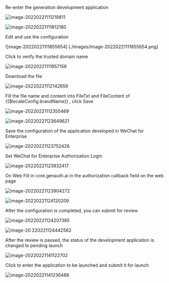 <IntegrationDetailCard title="Configure and launch the generation development application">

Re-enter the generation development application

![image-20220221111219811](./images/image-20220221111219811.png)

![image-20220221111812180](./images/image-20220221111812180.png)

Edit and use the configuration

![image-20220221111855654] (./images/image-20220221111855654.png)

Click to verify the trusted domain name

![image-20220221111957156](./images/image-20220221111957156.png)

Download the file

![image-20220221112142659](./images/image-20220221112142659.png)

Fill the file name and content into FileTxt and FileContent of {{$localeConfig.brandName}} , click Save

![image-20220221112355469](./images/image-20220221112355469.png)

![image-20220221123649621](./images/image-20220221123649621.png)

Save the configuration of the application developed in WeChat for Enterprise

![image-20220221123752426](./images/image-20220221123752426.png)

Set WeChat for Enterprise Authorization Login

![image-20220221123832417](./images/image-20220221123832417.png)

On Web Fill in core.genauth.ai in the authorization callback field on the web page

![image-20220221123904272](./images/image-20220221123904272.png)

![image-20220221124120209](./images/image-20220221124120209.png)

After the configuration is completed, you can submit for review

![image-20220221124207385](./images/image-20220221124207385.png)

![image-20 220221124442562](./images/image-20220221124442562.png)

After the review is passed, the status of the development application is changed to pending launch

![image-20220221141122702](./images/image-20220221141122702.png)

Click to enter the application to be launched and submit it for launch

![image-20220221141236488](./images/image-20220221141236488.png)

</IntegrationDetailCard>
